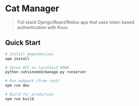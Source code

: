 # Cat Manager

> Full stack Django/React/Redux app that uses token based authentication with Knox.

## Quick Start

```bash
# Install dependencies
npm install

# Serve API on localhost:8000
python catsinneed/manage.py runserver

# Run webpack (from root)
npm run dev

# Build for production
npm run build
```
